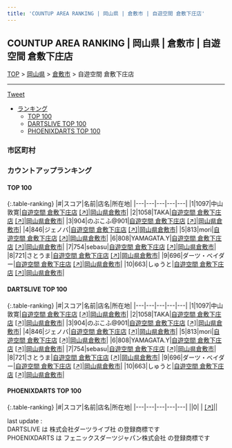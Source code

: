 ```yaml
---
title: 'COUNTUP AREA RANKING | 岡山県 | 倉敷市 | 自遊空間 倉敷下庄店'
---
```

## COUNTUP AREA RANKING | 岡山県 | 倉敷市 | 自遊空間 倉敷下庄店

[TOP](/darts/rank/) > [岡山県](/darts/rank/岡山県/) > [倉敷市](/darts/rank/岡山県/倉敷市/) > 自遊空間 倉敷下庄店

___

<a href="https://twitter.com/share?ref_src=twsrc%5Etfw" data-text="COUNTUP AREA RANKING | 岡山県倉敷市自遊空間 倉敷下庄店" class="twitter-share-button" data-hashtags="DARTSLIVE,PHOENIXDARTS,darts,ダーツ" data-show-count="false">Tweet</a>

* [ランキング](#カウントアップランキング)
    * [TOP 100](#top-100)
    * [DARTSLIVE TOP 100](#dartslive-top-100)
    * [PHOENIXDARTS TOP 100](#phoenixdarts-top-100)

### 市区町村

<ul>

</ul>

### カウントアップランキング

#### TOP 100



{:.table-ranking}
|#|スコア|名前|店名|所在地|
|---|---|---|---|---|
|1|1097|<span class="rank-name-dl">中山　敦寛</span>|<a href="/darts/rank/shops/8999fea3a60b1e91774c926eb736cb5a.html">自遊空間 倉敷下庄店</a> <a href="https://search.dartslive.com/jp/shop/8999fea3a60b1e91774c926eb736cb5a">[↗]</a>|<a href="/darts/rank/岡山県/倉敷市">岡山県倉敷市</a>|
|2|1058|<span class="rank-name-dl">TAKA</span>|<a href="/darts/rank/shops/8999fea3a60b1e91774c926eb736cb5a.html">自遊空間 倉敷下庄店</a> <a href="https://search.dartslive.com/jp/shop/8999fea3a60b1e91774c926eb736cb5a">[↗]</a>|<a href="/darts/rank/岡山県/倉敷市">岡山県倉敷市</a>|
|3|904|<span class="rank-name-dl">のぶこふ@901</span>|<a href="/darts/rank/shops/8999fea3a60b1e91774c926eb736cb5a.html">自遊空間 倉敷下庄店</a> <a href="https://search.dartslive.com/jp/shop/8999fea3a60b1e91774c926eb736cb5a">[↗]</a>|<a href="/darts/rank/岡山県/倉敷市">岡山県倉敷市</a>|
|4|846|<span class="rank-name-dl">ジェノバ</span>|<a href="/darts/rank/shops/8999fea3a60b1e91774c926eb736cb5a.html">自遊空間 倉敷下庄店</a> <a href="https://search.dartslive.com/jp/shop/8999fea3a60b1e91774c926eb736cb5a">[↗]</a>|<a href="/darts/rank/岡山県/倉敷市">岡山県倉敷市</a>|
|5|813|<span class="rank-name-dl">mori</span>|<a href="/darts/rank/shops/8999fea3a60b1e91774c926eb736cb5a.html">自遊空間 倉敷下庄店</a> <a href="https://search.dartslive.com/jp/shop/8999fea3a60b1e91774c926eb736cb5a">[↗]</a>|<a href="/darts/rank/岡山県/倉敷市">岡山県倉敷市</a>|
|6|808|<span class="rank-name-dl">YAMAGATA.Y</span>|<a href="/darts/rank/shops/8999fea3a60b1e91774c926eb736cb5a.html">自遊空間 倉敷下庄店</a> <a href="https://search.dartslive.com/jp/shop/8999fea3a60b1e91774c926eb736cb5a">[↗]</a>|<a href="/darts/rank/岡山県/倉敷市">岡山県倉敷市</a>|
|7|754|<span class="rank-name-dl">sebasu</span>|<a href="/darts/rank/shops/8999fea3a60b1e91774c926eb736cb5a.html">自遊空間 倉敷下庄店</a> <a href="https://search.dartslive.com/jp/shop/8999fea3a60b1e91774c926eb736cb5a">[↗]</a>|<a href="/darts/rank/岡山県/倉敷市">岡山県倉敷市</a>|
|8|721|<span class="rank-name-dl">さとうま</span>|<a href="/darts/rank/shops/8999fea3a60b1e91774c926eb736cb5a.html">自遊空間 倉敷下庄店</a> <a href="https://search.dartslive.com/jp/shop/8999fea3a60b1e91774c926eb736cb5a">[↗]</a>|<a href="/darts/rank/岡山県/倉敷市">岡山県倉敷市</a>|
|9|696|<span class="rank-name-dl">ダーツ・ベイダー</span>|<a href="/darts/rank/shops/8999fea3a60b1e91774c926eb736cb5a.html">自遊空間 倉敷下庄店</a> <a href="https://search.dartslive.com/jp/shop/8999fea3a60b1e91774c926eb736cb5a">[↗]</a>|<a href="/darts/rank/岡山県/倉敷市">岡山県倉敷市</a>|
|10|663|<span class="rank-name-dl">しゅうと</span>|<a href="/darts/rank/shops/8999fea3a60b1e91774c926eb736cb5a.html">自遊空間 倉敷下庄店</a> <a href="https://search.dartslive.com/jp/shop/8999fea3a60b1e91774c926eb736cb5a">[↗]</a>|<a href="/darts/rank/岡山県/倉敷市">岡山県倉敷市</a>|


#### DARTSLIVE TOP 100



{:.table-ranking}
|#|スコア|名前|店名|所在地|
|---|---|---|---|---|
|1|1097|<span class="rank-name-dl">中山　敦寛</span>|<a href="/darts/rank/shops/8999fea3a60b1e91774c926eb736cb5a.html">自遊空間 倉敷下庄店</a> <a href="https://search.dartslive.com/jp/shop/8999fea3a60b1e91774c926eb736cb5a">[↗]</a>|<a href="/darts/rank/岡山県/倉敷市">岡山県倉敷市</a>|
|2|1058|<span class="rank-name-dl">TAKA</span>|<a href="/darts/rank/shops/8999fea3a60b1e91774c926eb736cb5a.html">自遊空間 倉敷下庄店</a> <a href="https://search.dartslive.com/jp/shop/8999fea3a60b1e91774c926eb736cb5a">[↗]</a>|<a href="/darts/rank/岡山県/倉敷市">岡山県倉敷市</a>|
|3|904|<span class="rank-name-dl">のぶこふ@901</span>|<a href="/darts/rank/shops/8999fea3a60b1e91774c926eb736cb5a.html">自遊空間 倉敷下庄店</a> <a href="https://search.dartslive.com/jp/shop/8999fea3a60b1e91774c926eb736cb5a">[↗]</a>|<a href="/darts/rank/岡山県/倉敷市">岡山県倉敷市</a>|
|4|846|<span class="rank-name-dl">ジェノバ</span>|<a href="/darts/rank/shops/8999fea3a60b1e91774c926eb736cb5a.html">自遊空間 倉敷下庄店</a> <a href="https://search.dartslive.com/jp/shop/8999fea3a60b1e91774c926eb736cb5a">[↗]</a>|<a href="/darts/rank/岡山県/倉敷市">岡山県倉敷市</a>|
|5|813|<span class="rank-name-dl">mori</span>|<a href="/darts/rank/shops/8999fea3a60b1e91774c926eb736cb5a.html">自遊空間 倉敷下庄店</a> <a href="https://search.dartslive.com/jp/shop/8999fea3a60b1e91774c926eb736cb5a">[↗]</a>|<a href="/darts/rank/岡山県/倉敷市">岡山県倉敷市</a>|
|6|808|<span class="rank-name-dl">YAMAGATA.Y</span>|<a href="/darts/rank/shops/8999fea3a60b1e91774c926eb736cb5a.html">自遊空間 倉敷下庄店</a> <a href="https://search.dartslive.com/jp/shop/8999fea3a60b1e91774c926eb736cb5a">[↗]</a>|<a href="/darts/rank/岡山県/倉敷市">岡山県倉敷市</a>|
|7|754|<span class="rank-name-dl">sebasu</span>|<a href="/darts/rank/shops/8999fea3a60b1e91774c926eb736cb5a.html">自遊空間 倉敷下庄店</a> <a href="https://search.dartslive.com/jp/shop/8999fea3a60b1e91774c926eb736cb5a">[↗]</a>|<a href="/darts/rank/岡山県/倉敷市">岡山県倉敷市</a>|
|8|721|<span class="rank-name-dl">さとうま</span>|<a href="/darts/rank/shops/8999fea3a60b1e91774c926eb736cb5a.html">自遊空間 倉敷下庄店</a> <a href="https://search.dartslive.com/jp/shop/8999fea3a60b1e91774c926eb736cb5a">[↗]</a>|<a href="/darts/rank/岡山県/倉敷市">岡山県倉敷市</a>|
|9|696|<span class="rank-name-dl">ダーツ・ベイダー</span>|<a href="/darts/rank/shops/8999fea3a60b1e91774c926eb736cb5a.html">自遊空間 倉敷下庄店</a> <a href="https://search.dartslive.com/jp/shop/8999fea3a60b1e91774c926eb736cb5a">[↗]</a>|<a href="/darts/rank/岡山県/倉敷市">岡山県倉敷市</a>|
|10|663|<span class="rank-name-dl">しゅうと</span>|<a href="/darts/rank/shops/8999fea3a60b1e91774c926eb736cb5a.html">自遊空間 倉敷下庄店</a> <a href="https://search.dartslive.com/jp/shop/8999fea3a60b1e91774c926eb736cb5a">[↗]</a>|<a href="/darts/rank/岡山県/倉敷市">岡山県倉敷市</a>|


#### PHOENIXDARTS TOP 100



{:.table-ranking}
|#|スコア|名前|店名|所在地|
|---|---|---|---|---|
||0|<span class="rank-name-dl"> </span>|<a href="/darts/rank/shops/.html"></a> <a href="">[↗]</a>|<a href="/darts/rank//"></a>|


<div class="footer border-top border-gray-light mt-5 pt-3 text-right text-gray">
    last update : <span style="font-weight: italic" id="foot_last_modified"></span><br />
    DARTSLIVE は 株式会社ダーツライブ社 の登録商標です<br />
    PHOENIXDARTS は フェニックスダーツジャパン株式会社 の登録商標です<br />
</div>

<script src="https://cdnjs.cloudflare.com/ajax/libs/jquery.tablesorter/2.31.3/js/jquery.tablesorter.min.js" integrity="sha512-qzgd5cYSZcosqpzpn7zF2ZId8f/8CHmFKZ8j7mU4OUXTNRd5g+ZHBPsgKEwoqxCtdQvExE5LprwwPAgoicguNg==" crossorigin="anonymous" referrerpolicy="no-referrer"></script>
<link rel="stylesheet" href="https://cdnjs.cloudflare.com/ajax/libs/jquery.tablesorter/2.31.3/css/theme.default.min.css" integrity="sha512-wghhOJkjQX0Lh3NSWvNKeZ0ZpNn+SPVXX1Qyc9OCaogADktxrBiBdKGDoqVUOyhStvMBmJQ8ZdMHiR3wuEq8+w==" crossorigin="anonymous" referrerpolicy="no-referrer" />
<script>
$(function() {
    $(".table-ranking").tablesorter({sortList:[[0, 0]]});
    $("#foot_last_modified").text(formatDate(new Date(document.lastModified), 'yyyy-MM-dd HH:mm:ss'));
});
</script>

<script async src="https://platform.twitter.com/widgets.js" charset="utf-8"></script>